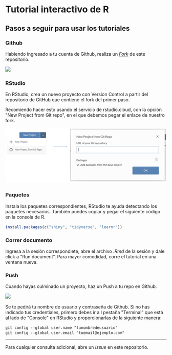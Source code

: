 # Tutorial interactivo de R

## Pasos a seguir para usar los tutoriales

### Github

Habiendo ingresado a tu cuenta de Github, realiza un [*Fork*](https://frontendlabs.io/3266--que-es-hacer-fork-repositorio-y-como-hacer-un-fork-github) de este repositorio.

![](https://help.github.com/assets/images/help/repository/fork_button.jpg)

### RStudio

En RStudio, crea un nuevo proyecto con Version Control a partir del repositorio de GitHub que contiene el fork del primer paso. 

Recomiendo hacer esto usando el servicio de rstudio.cloud, con la opción "New Project from Git repo", en el que debemos pegar el enlace de nuestro fork.

![](https://github.com/rstudio-conf-2020/design-ds-classroom/blob/master/materials/03-rstudio-cloud/slides/img/git-integration.png?raw=true)

### Paquetes 

Instala los paquetes correspondientes, RStudio te ayuda detectando los paquetes necesarios. También puedes copiar y pegar el siguiente código en la consola de R.

```r
install.packages(c("shiny", "tidyverse", "learnr"))
```

### Correr documento

Ingresa a la sesión correspondiete, abre el archivo *.Rmd* de la sesión y dale click a "Run document". Para mayor comodidad, corre el tutorial en una ventana nueva.

### Push

Cuando hayas culminado un proyecto, haz un Push a tu repo en Github.

![](http://strimas.com/img/rstudio-cloud/git-commit.png)

Se te pedirá tu nombre de usuario y contraseña de Github. Si no has indicado tus credentiales, primero debes ir a l pestaña "Terminal" que está al lado de "Console" en RStudio y proporcionarlas de la siguiente manera:

```
git config --global user.name "tunombredeusuario"
git config --global user.email "tuemail@ejemplo.com"
```

***

Para cualquier consulta adicional, abre un *Issue* en este repositorio.
